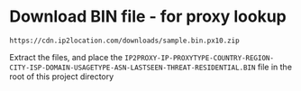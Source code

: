 # Download BIN file - for proxy lookup
```
https://cdn.ip2location.com/downloads/sample.bin.px10.zip
```

Extract the files, and place the `IP2PROXY-IP-PROXYTYPE-COUNTRY-REGION-CITY-ISP-DOMAIN-USAGETYPE-ASN-LASTSEEN-THREAT-RESIDENTIAL.BIN` file in the root of this project directory